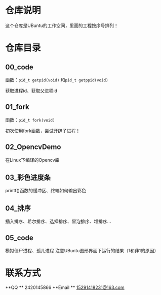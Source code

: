 # 仓库说明

这个仓库是UBuntu的工作空间，里面的工程按序号排列！

# 仓库目录
## 00_code
函数：`pid_t getpid(void)` 和`pid_t getppid(void)`

获取进程id、获取父进程id
## 01_fork

函数：`pid_t fork(void)` 


初次使用fork函数，尝试开辟子进程！
## 02_OpencvDemo
在Linux下编译的Opencv库

## 03_彩色进度条
printf()函数的缓冲区、终端如何输出彩色

## 04_排序
插入排序、希尔排序、选择排序、冒泡排序、堆排序...

## 05_code
模拟僵尸进程、孤儿进程
注意UBuntu图形界面下运行的结果（1和非1的原因）



# 联系方式
**QQ ** 2420145866
**Email ** 15291418231@163.com
